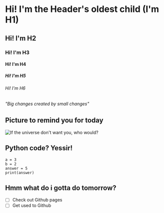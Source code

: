 # Hi! I'm the Header's oldest child (I'm H1)

## Hi! I'm H2

### Hi! I'm H3

#### Hi! I'm H4

##### Hi! I'm H5

###### Hi! I'm H6

###### "Big changes created by small changes"

## Picture to remind you for today
![If the universe don't want you, who would?](https://github.com/user-attachments/assets/96eea985-f370-45cd-9a43-6ce90b864e7c)

## Python code? Yessir!

```
a = 3
b = 2
answer = 5
print(answer)
```

## Hmm what do i gotta do tomorrow?

- [ ] Check out Github pages
- [ ] Get used to Github
